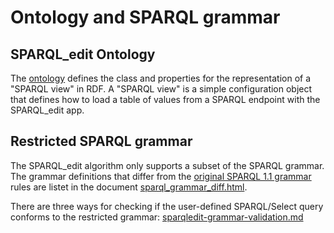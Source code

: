 # Ontology and SPARQL grammar

## SPARQL_edit Ontology

The [ontology](spedit-ontology.ttl) defines the class and properties for the representation of a "SPARQL view" in RDF. 
A "SPARQL view" is a simple configuration object that defines how to load a table of values from a SPARQL endpoint with the SPARQL_edit app.

## Restricted SPARQL grammar

The SPARQL_edit algorithm only supports a subset of the SPARQL grammar. The grammar definitions that differ from the [original SPARQL 1.1 grammar](https://www.w3.org/TR/2013/REC-sparql11-query-20130321/#sparqlGrammar) rules are listet in the document [sparql_grammar_diff.html](sparql_grammar_diff.html).

There are three ways for checking if the user-defined SPARQL/Select query conforms to the restricted grammar: [sparqledit-grammar-validation.md](sparqledit-grammar-validation.md)
